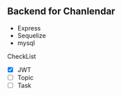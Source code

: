 ## Backend for Chanlendar

-   Express
-   Sequelize
-   mysql

CheckList

-   [x] JWT
-   [ ] Topic
-   [ ] Task
